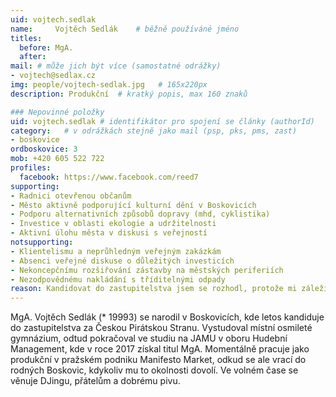 ```yaml
---
uid: vojtech.sedlak
name:     Vojtěch Sedlák  	# běžně používáné jméno
titles:
  before: MgA. 
  after:
mail: # může jich být více (samostatné odrážky)
- vojtech@sedlax.cz
img: people/vojtech-sedlak.jpg   # 165x220px
description: Produkční 	# kratký popis, max 160 znaků

### Nepovinné položky
uid: vojtech.sedlak # identifikátor pro spojení se články (authorId)
category: 	# v odrážkách stejně jako mail (psp, pks, pms, zast)
- boskovice
ordboskovice: 3
mob: +420 605 522 722
profiles:
  facebook: https://www.facebook.com/reed7
supporting:
- Radnici otevřenou občanům
- Město aktivně podporující kulturní dění v Boskovicích
- Podporu alternativních způsobů dopravy (mhd, cyklistika)
- Investice v oblasti ekologie a udržitelnosti
- Aktivní úlohu města v diskusi s veřejností
notsupporting:
- Klientelismu a neprůhledným veřejným zakázkám
- Absenci veřejné diskuse o důležitých investicích
- Nekoncepčnímu rozšiřování zástavby na městských periferiích
- Nezodpovědnému nakládání s tříditelnými odpady
reason: Kandidovat do zastupitelstva jsem se rozhodl, protože mi záleží na tom, jak se v Boskovicích žije a jak zde probíhá spolupráce a komunikace mezi aktivními občany a radnicí. Přestože si nemyslím, že by situace na boskovické radnici byla kritická, jsou určité věci, kterým se Boskovice věnují málo, špatně, nebo vůbec. K nim patří například stěžejní téma komunikace vedení města s občany, transparentnost města v oblasti investic a ochota podílet se s občany na diskusi ohledně zásadních otázek.
---
```


MgA. Vojtěch Sedlák (* 19993) se narodil v Boskovicích, kde letos kandiduje do zastupitelstva za Českou Pirátskou Stranu. Vystudoval místní osmileté gymnázium, odtud pokračoval ve studiu na JAMU v oboru Hudební Management, kde v roce 2017 získal titul MgA. Momentálně pracuje jako produkční v pražském podniku Manifesto Market, odkud se ale vrací do rodných Boskovic, kdykoliv mu to okolnosti dovolí. Ve volném čase se věnuje DJingu, přátelům a dobrému pivu.
